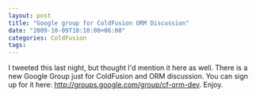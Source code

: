 ```yaml
---
layout: post
title: "Google group for ColdFusion ORM Discussion"
date: "2009-10-09T10:10:00+06:00"
categories: ColdFusion 
tags: 
---
```


I tweeted this last night, but thought I'd mention it here as well. There is a new Google Group just for ColdFusion and ORM discussion. You can sign up for it here: <a href="http://groups.google.com/group/cf-orm-dev">http://groups.google.com/group/cf-orm-dev</a>. Enjoy.
